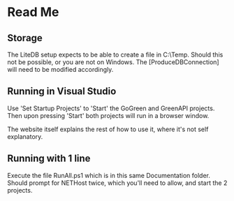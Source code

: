 # Read Me

## Storage
The LiteDB setup expects to be able to create a file in C:\Temp\.
Should this not be possible, or you are not on Windows.
The [ProduceDBConnection] will need to be modified accordingly.

## Running in Visual Studio
Use 'Set Startup Projects' to 'Start' the GoGreen and GreenAPI projects.
Then upon pressing 'Start' both projects will run in a browser window. 

The website itself explains the rest of how to use it, where it's not self explanatory.

## Running with 1 line
Execute the file RunAll.ps1 which is in this same Documentation folder. 
Should prompt for NETHost twice, which you'll need to allow, and start the 2 projects.